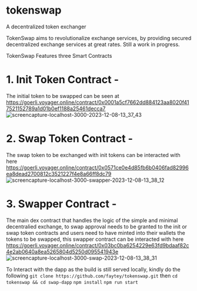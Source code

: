# tokenswap

A decentralized token exchanger

TokenSwap aims to revolutionalize exchange services, by providing secured decentralized exchange services at great rates. Still a work in progress.

TokenSwap Features three Smart Contracts

# 1. Init Token Contract - 
The initial token to be swapped can be seen at https://goerli.voyager.online/contract/0x0001a5cf7662dd884123aa8020f417521152789a1d01b0ef1188a25461decca7
![screencapture-localhost-3000-2023-12-08-13_37_43](https://hackmd.io/_uploads/BJBw-qx8T.png)


# 2. Swap Token Contract - 
The swap token to be exchanged with init tokens can be interacted with here https://goerli.voyager.online/contract/0x0571ce0e4d85fb6b0406fad82996ea8dead2700812c3521227f4e8a66ff8dc79
![screencapture-localhost-3000-swapper-2023-12-08-13_38_12](https://hackmd.io/_uploads/Hy9dW5l86.png)

# 3. Swapper Contract - 
The main dex contract that handles the logic of the simple and minimal decentralied exchange, to swap approval needs to be granted to the init or swap token contracts and users need to have minted into their wallets the tokens to be swapped, this swapper contract can be interacted with here https://goerli.voyager.online/contract/0x03bc0ba6254229e63fd9bdaaf82c4e2ab0640a8ea5265804d5250d095541943e
![screencapture-localhost-3000-swap-2023-12-08-13_38_31](https://hackmd.io/_uploads/Hk-9-ceIT.png)

 
To Interact with the dapp as the build is still served locally, kindly do the following
`git clone https://github.com/faytey/tokenswap.git`
then `cd tokenswap && cd swap-dapp`
`npm install`
`npm run start`
